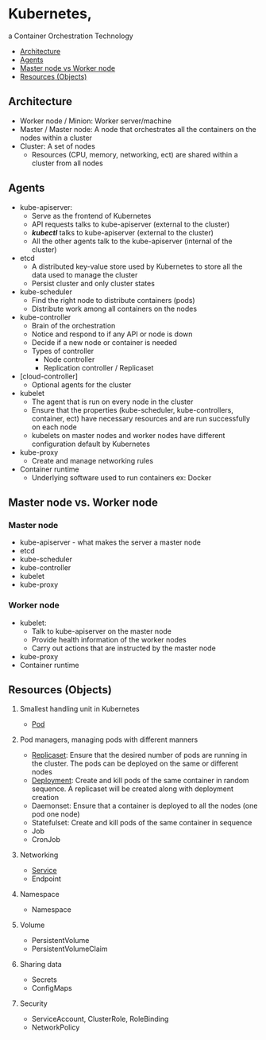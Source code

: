 # Kubernetes, 
a Container Orchestration Technology

- [Architecture](https://github.com/Ariel-Yu/knowledge-bases/blob/master/kubernetes/1-architecture.md#architecture)
- [Agents](https://github.com/Ariel-Yu/knowledge-bases/blob/master/kubernetes/1-architecture.md#agents)
- [Master node vs Worker node](https://github.com/Ariel-Yu/knowledge-bases/blob/master/kubernetes/1-architecture.md#master-node-vs-worker-node)
- [Resources (Objects)](https://github.com/Ariel-Yu/knowledge-bases/blob/master/kubernetes/1-architecture.md#resources-objects)

## Architecture
* Worker node / Minion: Worker server/machine
* Master / Master node: A node that orchestrates all the containers on the nodes within a cluster
* Cluster: A set of nodes
   * Resources (CPU, memory, networking, ect) are shared within a cluster from all nodes

## Agents
* kube-apiserver: 
    * Serve as the frontend of Kubernetes
    * API requests talks to kube-apiserver (external to the cluster)
    * ***kubectl*** talks to kube-apiserver (external to the cluster)
    * All the other agents talk to the kube-apiserver (internal of the cluster)
* etcd
    * A distributed key-value store used by Kubernetes to store all the data used to manage the cluster
    * Persist cluster and only cluster states
* kube-scheduler
    * Find the right node to distribute containers (pods)
    * Distribute work among all containers on the nodes
* kube-controller
    * Brain of the orchestration
    * Notice and respond to if any API or node is down
    * Decide if a new node or container is needed
    * Types of controller
        * Node controller
        * Replication controller / Replicaset
* [cloud-controller]
   * Optional agents for the cluster
* kubelet
    * The agent that is run on every node in the cluster
    * Ensure that the properties (kube-scheduler, kube-controllers, container, ect) have necessary resources and are run successfully on each node
    * kubelets on master nodes and worker nodes have different configuration default by Kubernetes
* kube-proxy
    * Create and manage networking rules
* Container runtime
    * Underlying software used to run containers ex: Docker

## Master node vs. Worker node

### Master node
* kube-apiserver - what makes the server a master node
* etcd
* kube-scheduler
* kube-controller
* kubelet
* kube-proxy

### Worker node
* kubelet: 
    * Talk to kube-apiserver on the master node
    * Provide health information of the worker nodes
    * Carry out actions that are instructed by the master node
* kube-proxy
* Container runtime

## Resources (Objects)
1. Smallest handling unit in Kubernetes
    * [Pod](https://github.com/Ariel-Yu/knowledge-bases/blob/master/kubernetes/3.1-pods.md)

2. Pod managers, managing pods with different manners
    * [Replicaset](https://github.com/Ariel-Yu/knowledge-bases/blob/master/kubernetes/3.2-replicasets-&-repliation-controllers.md): Ensure that the desired number of pods are running in the cluster. The pods can be deployed on the same or different nodes
    * [Deployment](https://github.com/Ariel-Yu/knowledge-bases/blob/master/kubernetes/3.3-deployments.md): Create and kill pods of the same container in random sequence. A replicaset will be created along with deployment creation
    * Daemonset: Ensure that a container is deployed to all the nodes (one pod one node)
    * Statefulset: Create and kill pods of the same container in sequence
    * Job
    * CronJob

3. Networking
    * [Service](https://github.com/Ariel-Yu/knowledge-bases/blob/master/kubernetes/3.4-services.md)
    * Endpoint

4. Namespace
    * Namespace

5. Volume
    * PersistentVolume
    * PersistentVolumeClaim

6. Sharing data
    * Secrets
    * ConfigMaps
  
7. Security
    * ServiceAccount, ClusterRole, RoleBinding
    * NetworkPolicy
